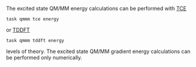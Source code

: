 The excited
state QM/MM energy calculations can be performed with
[TCE](TCE "wikilink")

`task qmmm tce energy`

or [TDDFT](Excited-State-Calculations "wikilink")

`task qmmm tddft energy`

levels of theory. The excited state QM/MM gradient energy calculations
can be performed only numerically.

